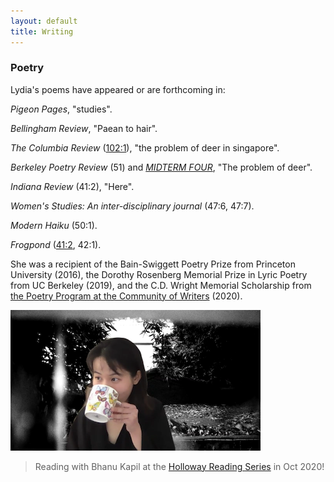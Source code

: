 ```yaml
---
layout: default
title: Writing
---
```


### Poetry

Lydia's poems have appeared or are forthcoming in:

*Pigeon Pages*, "studies".

*Bellingham Review*, "Paean to hair".

*The Columbia Review* ([102:1](https://issuu.com/thecolumbiareview/docs/fall2020combinedd)), "the problem of deer in singapore".

*Berkeley Poetry Review* (51) and [*MIDTERM FOUR*](https://www.ocf.berkeley.edu/~bpr/midterm-four/), "The problem of deer".

*Indiana Review* (41:2), "Here".

*Women's Studies: An inter-disciplinary journal* (47:6, 47:7).

*Modern Haiku* (50:1).

*Frogpond* ([41:2](/poems/blackberry.md), 42:1).

She was a recipient of the Bain-Swiggett Poetry Prize from Princeton University (2016), the Dorothy Rosenberg Memorial Prize in Lyric Poetry from UC Berkeley (2019), and the C.D. Wright Memorial Scholarship from [the Poetry Program at the Community of Writers](https://communityofwriters.org/workshops/poetry-workshop/) (2020).


<img src="img/2020_reading_2.png" alt="Photo" class="leftside_image" title="Tea!">

> Reading with Bhanu Kapil at the [Holloway Reading Series](https://hollowayreadingseries.wordpress.com/2021/01/26/fall-2020/) in Oct 2020!

